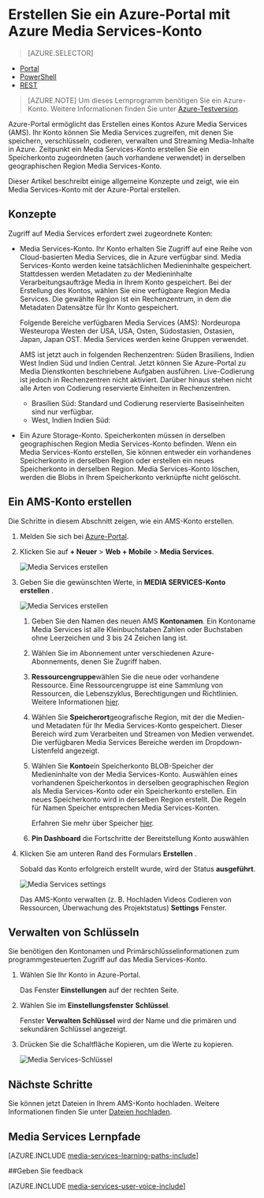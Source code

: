 <properties
    pageTitle=" Ein Azure Media Services-Konto mit der Azure-Portal erstellen | Microsoft Azure"
    description="Dieses Lernprogramm führt Sie schrittweise ein Azure Media Services-Konto mit der Azure-Portal erstellen."
    services="media-services"
    documentationCenter=""
    authors="Juliako"
    manager="erikre"
    editor=""/>

<tags
    ms.service="media-services"
    ms.workload="media"
    ms.tgt_pltfrm="na"
    ms.devlang="na"
    ms.topic="get-started-article"
    ms.date="10/24/2016"
    ms.author="juliako"/>


# <a name="create-an-azure-media-services-account-using-the-azure-portal"></a>Erstellen Sie ein Azure-Portal mit Azure Media Services-Konto

> [AZURE.SELECTOR]
- [Portal](media-services-portal-create-account.md)
- [PowerShell](media-services-manage-with-powershell.md)
- [REST](http://msdn.microsoft.com/library/azure/dn194267.aspx)

> [AZURE.NOTE] Um dieses Lernprogramm benötigen Sie ein Azure-Konto. Weitere Informationen finden Sie unter [Azure-Testversion](https://azure.microsoft.com/pricing/free-trial/). 

Azure-Portal ermöglicht das Erstellen eines Kontos Azure Media Services (AMS). Ihr Konto können Sie Media Services zugreifen, mit denen Sie speichern, verschlüsseln, codieren, verwalten und Streaming Media-Inhalte in Azure. Zeitpunkt ein Media Services-Konto erstellen Sie ein Speicherkonto zugeordneten (auch vorhandene verwendet) in derselben geographischen Region Media Services-Konto.

Dieser Artikel beschreibt einige allgemeine Konzepte und zeigt, wie ein Media Services-Konto mit der Azure-Portal erstellen.

## <a name="concepts"></a>Konzepte

Zugriff auf Media Services erfordert zwei zugeordnete Konten:

- Media Services-Konto. Ihr Konto erhalten Sie Zugriff auf eine Reihe von Cloud-basierten Media Services, die in Azure verfügbar sind. Media Services-Konto werden keine tatsächlichen Medieninhalte gespeichert. Stattdessen werden Metadaten zu der Medieninhalte Verarbeitungsaufträge Media in Ihrem Konto gespeichert. Bei der Erstellung des Kontos, wählen Sie eine verfügbare Region Media Services. Die gewählte Region ist ein Rechenzentrum, in dem die Metadaten Datensätze für Ihr Konto gespeichert.

    Folgende Bereiche verfügbaren Media Services (AMS): Nordeuropa Westeuropa Westen der USA, USA, Osten, Südostasien, Ostasien, Japan, Japan OST. Media Services werden keine Gruppen verwendet.
    
    AMS ist jetzt auch in folgenden Rechenzentren: Süden Brasiliens, Indien West Indien Süd und Indien Central. Jetzt können Sie Azure-Portal zu Media Dienstkonten beschriebene Aufgaben ausführen. Live-Codierung ist jedoch in Rechenzentren nicht aktiviert. Darüber hinaus stehen nicht alle Arten von Codierung reservierte Einheiten in Rechenzentren.
    
    - Brasilien Süd: Standard und Codierung reservierte Basiseinheiten sind nur verfügbar.
    - West, Indien Indien Süd: 

- Ein Azure Storage-Konto. Speicherkonten müssen in derselben geographischen Region Media Services-Konto befinden. Wenn ein Media Services-Konto erstellen, Sie können entweder ein vorhandenes Speicherkonto in derselben Region oder erstellen ein neues Speicherkonto in derselben Region. Media Services-Konto löschen, werden die Blobs in Ihrem Speicherkonto verknüpfte nicht gelöscht.

## <a name="create-an-ams-account"></a>Ein AMS-Konto erstellen

Die Schritte in diesem Abschnitt zeigen, wie ein AMS-Konto erstellen.

1. Melden Sie sich bei [Azure-Portal](https://portal.azure.com/).
2. Klicken Sie auf **+ Neuer** > **Web + Mobile** > **Media Services**.

    ![Media Services erstellen](./media/media-services-portal-vod-get-started/media-services-new1.png)

3. Geben Sie die gewünschten Werte, in **MEDIA SERVICES-Konto erstellen** .

    ![Media Services erstellen](./media/media-services-portal-vod-get-started/media-services-new3.png)
    
    1. Geben Sie den Namen des neuen AMS **Kontonamen**. Ein Kontoname Media Services ist alle Kleinbuchstaben Zahlen oder Buchstaben ohne Leerzeichen und 3 bis 24 Zeichen lang ist.
    2. Wählen Sie im Abonnement unter verschiedenen Azure-Abonnements, denen Sie Zugriff haben.
    
    2. **Ressourcengruppe**wählen Sie die neue oder vorhandene Ressource.  Eine Ressourcengruppe ist eine Sammlung von Ressourcen, die Lebenszyklus, Berechtigungen und Richtlinien. Weitere Informationen [hier](azure-resource-manager/resource-group-overview.md#resource-groups).
    3. Wählen Sie **Speicherort**geografische Region, mit der die Medien- und Metadaten für Ihr Media Services-Konto gespeichert. Dieser Bereich wird zum Verarbeiten und Streamen von Medien verwendet. Die verfügbaren Media Services Bereiche werden im Dropdown-Listenfeld angezeigt. 
    
    3. Wählen Sie **Konto**ein Speicherkonto BLOB-Speicher der Medieninhalte von der Media Services-Konto. Auswählen eines vorhandenen Speicherkontos in derselben geographischen Region als Media Services-Konto oder ein Speicherkonto erstellen. Ein neues Speicherkonto wird in derselben Region erstellt. Die Regeln für Namen Speicher entsprechen Media Services-Konten.

        Erfahren Sie mehr über Speicher [hier](storage-introduction.md).

    4. **Pin Dashboard** die Fortschritte der Bereitstellung Konto auswählen
    
7. Klicken Sie am unteren Rand des Formulars **Erstellen** .

    Sobald das Konto erfolgreich erstellt wurde, wird der Status **ausgeführt**. 

    ![Media Services settings](./media/media-services-portal-vod-get-started/media-services-settings.png)

    Das AMS-Konto verwalten (z. B. Hochladen Videos Codieren von Ressourcen, Überwachung des Projektstatus) **Settings** Fenster.

## <a name="manage-keys"></a>Verwalten von Schlüsseln

Sie benötigen den Kontonamen und Primärschlüsselinformationen zum programmgesteuerten Zugriff auf das Media Services-Konto.

1. Wählen Sie Ihr Konto in Azure-Portal. 

    Das Fenster **Einstellungen** auf der rechten Seite. 

2. Wählen Sie im **Einstellungsfenster** **Schlüssel**. 

    Fenster **Verwalten Schlüssel** wird der Name und die primären und sekundären Schlüssel angezeigt. 
3. Drücken Sie die Schaltfläche Kopieren, um die Werte zu kopieren.
    
    ![Media Services-Schlüssel](./media/media-services-portal-vod-get-started/media-services-keys.png)

## <a name="next-steps"></a>Nächste Schritte

Sie können jetzt Dateien in Ihrem AMS-Konto hochladen. Weitere Informationen finden Sie unter [Dateien hochladen](media-services-portal-upload-files.md).

## <a name="media-services-learning-paths"></a>Media Services Lernpfade

[AZURE.INCLUDE [media-services-learning-paths-include](../../includes/media-services-learning-paths-include.md)]

##<a name="provide-feedback"></a>Geben Sie feedback

[AZURE.INCLUDE [media-services-user-voice-include](../../includes/media-services-user-voice-include.md)]


